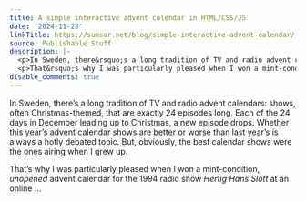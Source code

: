 ```yaml
---
title: A simple interactive advent calendar in HTML/CSS/JS
date: '2024-11-28'
linkTitle: https://sumsar.net/blog/simple-interactive-advent-calendar/
source: Publishable Stuff
description: |-
  <p>In Sweden, there&rsquo;s a long tradition of TV and radio advent calendars: shows, often Christmas-themed, that are exactly 24 episodes long. Each of the 24 days in December leading up to Christmas, a new episode drops. Whether this year&rsquo;s advent calendar shows are better or worse than last year&rsquo;s is always a hotly debated topic. But, obviously, the best calendar shows were the ones airing when I grew up.</p>
  <p>That&rsquo;s why I was particularly pleased when I won a mint-condition, <em>unopened</em> advent calendar for the 1994 radio show <em>Hertig Hans Slott</em> at an online ...
disable_comments: true
---
```

<p>In Sweden, there&rsquo;s a long tradition of TV and radio advent calendars: shows, often Christmas-themed, that are exactly 24 episodes long. Each of the 24 days in December leading up to Christmas, a new episode drops. Whether this year&rsquo;s advent calendar shows are better or worse than last year&rsquo;s is always a hotly debated topic. But, obviously, the best calendar shows were the ones airing when I grew up.</p>
<p>That&rsquo;s why I was particularly pleased when I won a mint-condition, <em>unopened</em> advent calendar for the 1994 radio show <em>Hertig Hans Slott</em> at an online ...